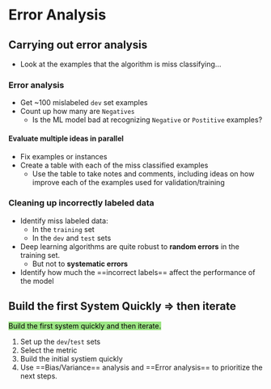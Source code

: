 ---
---

# Error Analysis

## Carrying out error analysis
- Look at the examples that the algorithm is miss classifying...

### Error analysis
- Get ~100 mislabeled `dev` set examples
- Count up how many are `Negatives`
	- Is the ML model bad at recognizing `Negative` or `Postitive` examples?
	
#### Evaluate multiple ideas in parallel
- Fix examples or instances
- Create a table with each of the miss classified examples
	- Use the table to take notes and comments, including ideas on how improve each of the examples used for validation/training

### Cleaning up incorrectly labeled data
- Identify miss labeled data:
	- In the `training` set
	- In the `dev` and `test` sets
- Deep learning algorithms are quite robust to **random errors** in the training set.
	- But not to **systematic errors**
- Identify how much the ==incorrect labels== affect the performance of the model

## Build the first System Quickly => then iterate

<mark style='background-color: #9CE684 !important'>Build the first system quickly and then iterate.</mark>

1. Set up the `dev`/`test` sets
2. Select the metric
3. Build the initial systiem quickly
4. Use ==Bias/Variance== analysis and ==Error analysis== to prioritize the next steps.